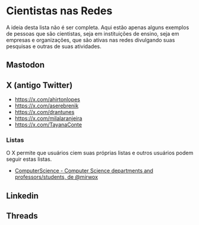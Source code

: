 # Cientistas nas Redes

A ideia desta lista não é ser completa. Aqui estão apenas alguns exemplos de pessoas que são cientistas, seja em instituições de ensino, seja em empresas e organizações, que são ativas nas redes divulgando suas pesquisas e outras de suas atividades.

## Mastodon


## X (antigo Twitter)

- <https://x.com/ahirtonlopes>
- <https://x.com/aserebrenik>
- <https://x.com/drantunes>
- <https://x.com/milalaranjeira>
- <https://x.com/TayanaConte>

### Listas

O X permite que usuários ciem suas próprias listas e outros usuários podem seguir estas listas.

- [ComputerScience - Computer Science departments and professors/students, de @mirwox](https://x.com/i/lists/1293287165615648768)

## Linkedin

## Threads
